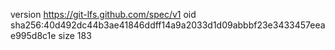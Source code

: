 version https://git-lfs.github.com/spec/v1
oid sha256:40d492dc44b3ae41846ddff14a9a2033d1d09abbbf23e3433457eeae995d8c1e
size 183
